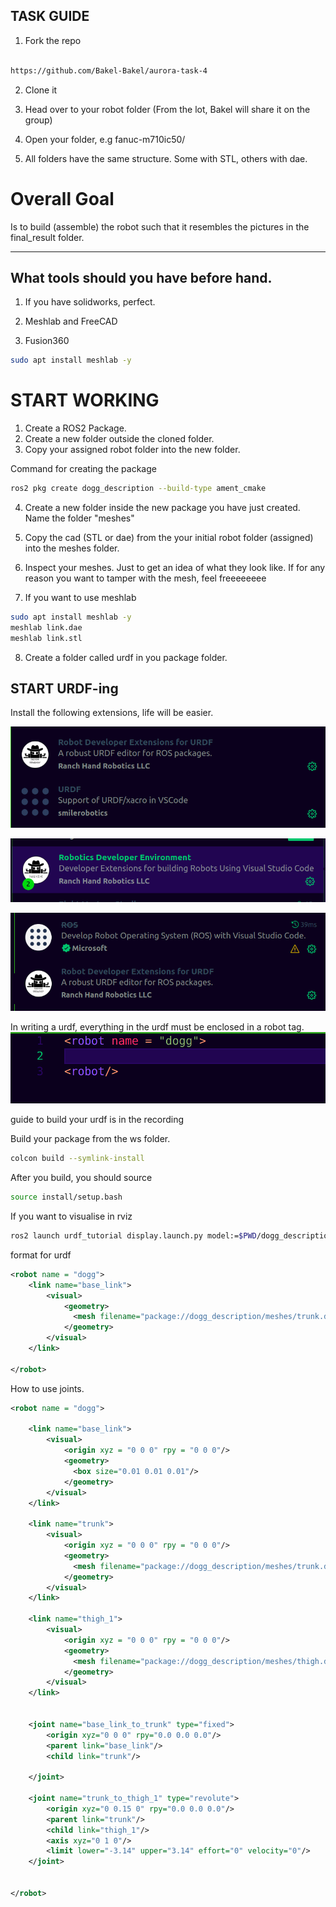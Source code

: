 ## TASK GUIDE

1. Fork the repo 

```bash

https://github.com/Bakel-Bakel/aurora-task-4

```

2. Clone it

3. Head over to your robot folder (From the lot, Bakel will share it on the group)

4. Open your folder, e.g fanuc-m710ic50/

5. All folders have the same structure. Some with STL, others with dae.

# Overall Goal

Is to build (assemble) the robot such that it resembles the pictures in the final_result folder.

---
## What tools should you have before hand.

1. If you have solidworks, perfect.

2. Meshlab and FreeCAD
3. Fusion360

```bash
sudo apt install meshlab -y
```

# START WORKING

1. Create a ROS2 Package.
2. Create a new folder outside the cloned folder.
3. Copy your assigned robot folder into the new folder. 

Command for creating the package

```bash
ros2 pkg create dogg_description --build-type ament_cmake
```

4. Create a new folder inside the new package you have just created. Name the folder "meshes"

5. Copy the cad (STL or dae) from the your initial robot folder (assigned) into the meshes folder.

6. Inspect your meshes. Just to get an idea of what they look like. If for any reason you want to tamper with the mesh, feel freeeeeeee

7. If you want to use meshlab
```bash
sudo apt install meshlab -y
meshlab link.dae
meshlab link.stl
```

8. Create a folder called urdf in you package folder.

## START URDF-ing

Install the following extensions, life will be easier.

![alt text](image.png)

![alt text](image-1.png)

![alt text](image-2.png)

In writing a urdf, everything in the urdf must be enclosed in a robot tag.
![alt text](image-3.png)

guide to build your urdf is in the recording

Build your package from the ws folder.

```bash
colcon build --symlink-install
```

After you build, you should source

```bash
source install/setup.bash
```
If you want to visualise in rviz

```bash
ros2 launch urdf_tutorial display.launch.py model:=$PWD/dogg_description/urdf/dogg.urdf 
```


format for urdf

```xml
<robot name = "dogg">
    <link name="base_link">
        <visual>    
            <geometry>
              <mesh filename="package://dogg_description/meshes/trunk.dae" scale="1.0 1.0 1.0"/>
            </geometry>
        </visual>
    </link>

</robot>
```
How to use joints.

```xml
<robot name = "dogg">

    <link name="base_link">
        <visual>
            <origin xyz = "0 0 0" rpy = "0 0 0"/>   
            <geometry>
              <box size="0.01 0.01 0.01"/>
            </geometry>
        </visual>
    </link>

    <link name="trunk">
        <visual>
            <origin xyz = "0 0 0" rpy = "0 0 0"/>   
            <geometry>
              <mesh filename="package://dogg_description/meshes/trunk.dae" scale="1.0 1.0 1.0"/>
            </geometry>
        </visual>
    </link>

    <link name="thigh_1">
        <visual>
            <origin xyz = "0 0 0" rpy = "0 0 0"/>   
            <geometry>
              <mesh filename="package://dogg_description/meshes/thigh.dae" scale="1.0 1.0 1.0"/>
            </geometry>
        </visual>
    </link>

   
    <joint name="base_link_to_trunk" type="fixed">
        <origin xyz="0 0 0" rpy="0.0 0.0 0.0"/>
        <parent link="base_link"/>
        <child link="trunk"/>
       
    </joint>

    <joint name="trunk_to_thigh_1" type="revolute">
        <origin xyz="0 0.15 0" rpy="0.0 0.0 0.0"/>
        <parent link="trunk"/>
        <child link="thigh_1"/>
        <axis xyz="0 1 0"/>
        <limit lower="-3.14" upper="3.14" effort="0" velocity="0"/>
    </joint>


</robot>
```

